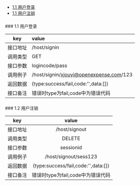 
* [1.1 用户登录](#1.1) 
* [1.1 用户注销](#1.2) 

<h3 id="1.1"></h3> 
### 1.1 用户登录

| key        | value           |
| ------------- |:-------------|
| 接口地址      | /host/signin |
| 调用类型      | GET      |
| 接口参数      | logincode/pass     |
| 调用例子      | /host/signin/xjouyi@openexpense.com/123     |
| 返回数据      | {type:success/fail,code:'',data:[]}     |
| 接口备注      |错误时type为fail,code中为错误代码     |

<h3 id="1.2"></h3> 
### 1.2 用户注销

| key        | value           |
| ------------- |:-------------:|
| 接口地址      | /host/signout |
| 调用类型      | DELETE        |
| 接口参数      | sessionid     |
| 调用例子      | /host/signout/sess123     |
| 返回数据      | {type:success/fail,code:'',data:[]}    |
| 接口备注      |错误时type为fail,code中为错误代码     |





















